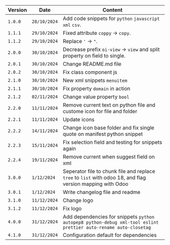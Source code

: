 | Version | Date         | Content                                                                                                         |
| ------- | ------------ | --------------------------------------------------------------------------------------------------------------- |
| `1.0.0` | `28/10/2024` | Add code snippets for `python` `javascript` `xml` `csv`.                                                        |
| `1.1.1` | `29/10/2024` | Fixed attribute `coppy` -> `copy`.                                                                              |
| `1.1.2` | `29/10/2024` | Replace `'` -> `"`.                                                                                             |
| `2.0.0` | `30/10/2024` | Decrease prefix `oi-view` -> `view` and split property on field to single.                                      |
| `2.0.1` | `30/10/2024` | Change README.md file                                                                                           |
| `2.0.2` | `30/10/2024` | Fix class component js                                                                                          |
| `2.1.0` | `30/10/2024` | New xml snippets `menuitem`                                                                                     |
| `2.1.1` | `30/10/2024` | Fix property `domain` in action                                                                                 |
| `2.1.2` | `02/11/2024` | Change value property `bool`                                                                                    |
| `2.2.0` | `11/11/2024` | Remove current text on python file and custome icon for file and folder                                         |
| `2.2.1` | `11/11/2024` | Update icons                                                                                                    |
| `2.2.2` | `14/11/2024` | Change icon base folder and fix single quote on manifest python snippet                                         |
| `2.2.3` | `15/11/2024` | Fix selection field and testing for snippets again                                                              |
| `2.2.4` | `19/11/2024` | Remove current when suggest field on xml                                                                        |
| `3.0.0` | `1/12/2024`  | Seperator file to chunk file and replace `tree` to `list` with odoo 18, and flag version mapping with Odoo      |
| `3.0.1` | `1/12/2024`  | Write changelog file and readme                                                                                 |
| `3.1.0` | `11/12/2024` | Change logo                                                                                                     |
| `3.1.2` | `11/12/2024` | Fix logo                                                                                                        |
| `4.0.0` | `31/12/2024` | Add dependencies for snippets `python autopep8 python-debug xml-tool eslint prettier auto-rename auto-closetag` |
| `4.1.0` | `31/12/2024` | Configuration default for dependencies                                                                          |
